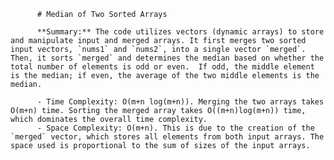
          # Median of Two Sorted Arrays

          **Summary:** The code utilizes vectors (dynamic arrays) to store and manipulate input and merged arrays. It first merges two sorted input vectors, `nums1` and `nums2`, into a single vector `merged`. Then, it sorts `merged` and determines the median based on whether the total number of elements is odd or even.  If odd, the middle element is the median; if even, the average of the two middle elements is the median.

          - Time Complexity: O(m+n log(m+n)). Merging the two arrays takes O(m+n) time. Sorting the merged array takes O((m+n)log(m+n)) time, which dominates the overall time complexity.
          - Space Complexity: O(m+n). This is due to the creation of the `merged` vector, which stores all elements from both input arrays. The space used is proportional to the sum of sizes of the input arrays.
          
